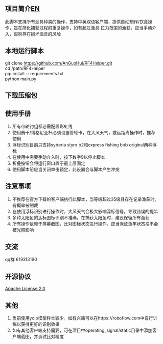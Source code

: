 ## 项目简介[EN](https://github.com/AnGuoHui/RF4Helper/blob/main/readmeEn.md)
此脚本支持所有渔具种类的操作，支持中英双语客户端，提供自动制作/饮食操作，旨在简化捕获过程的重复操作，如有超过渔具
拉力范围的渔获，应当手动介入，否则存在损坏渔具的风险
## 本地运行脚本
git clone https://github.com/AnGuoHui/RF4Helper.git  
cd /path/RF4Helper  
pip install -r requirements.txt  
python main.py  
## 下载压缩包

## 使用手册
1. 所有带轮钓组都必需配置彩虹线
2. 使用赛干/博格尼亚杆必须设置管轮卡，在大风天气，或远距离操作时，推荐使用
3. 浮标识别目前只支持syberia styro b2和express fishing bob original两种浮标
4. 在使用中需要手动介入时，按下数字9以停止脚本
5. 折叠按钮会将运行窗口置于最上层固定
6. 使用脚本前应当关闭单击锁定，此设置会与脚本产生冲突
## 注意事项
1. 不推荐在官方下载的客户端执行此脚本，当等级超过35级且存在记录渔获时，有概率被制裁
2. 在使用浮标识别进行操作时，大风天气会极大影响浮标信号，导致错误的提竿
3. 多种太阳鱼的达标图标识别不准确，在捕获太阳鱼时，建议保留所有渔获
4. 所有操作依赖于屏幕截图，比对图标状态进行操作，应当保证鱼竿状态栏不会被光照影响
## 交流
qq群 619313190 
## 开源协议
[Apache License 2.0](https://github.com/AnGuoHui/RF4Helper/blob/main/LICENSE)
## 其他
1. 当前使用yolo模型样本较少，如有兴趣可以在https://roboflow.com中自行训练以获得更好的识别效果
2. 如有其他客户端支持需要，可在项目中operating_signal/static目录中添加客户端截图，并调试比对精度
